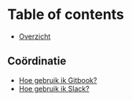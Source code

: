 # Table of contents

* [Overzicht](README.md)

## Coördinatie

* [Hoe gebruik ik Gitbook?](coordinatie/hoe-gebruik-ik-gitbook.md)
* [Hoe gebruik ik Slack?](coordinatie/hoe-gebruik-ik-slack.md)

